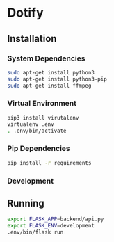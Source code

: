 # Dotify

## Installation

### System Dependencies

```bash
sudo apt-get install python3
sudo apt-get install python3-pip
sudo apt-get install ffmpeg
```

### Virtual Environment

```bash
pip3 install virutalenv
virtualenv .env
. .env/bin/activate
```

### Pip Dependencies

```bash
pip install -r requirements
```

### Development

## Running

```bash
export FLASK_APP=backend/api.py
export FLASK_ENV=development
.env/bin/flask run
```
